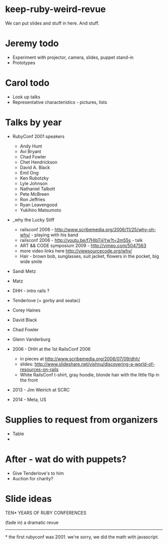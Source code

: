 keep-ruby-weird-revue
=====================

We can put slides and stuff in here. And stuff.

Jeremy todo
===========

* Experiment with projector, camera, slides, puppet stand-in
* Prototypes

Carol todo
==========

* Look up talks
* Representative characteristics - pictures, lists


Talks by year
=============

* RubyConf 2001 speakers
  * Andy Hunt
  * Avi Bryant
  * Chad Fowler
  * Chet Hendrickson
  * David A. Black
  * Emil Ong
  * Ken Rubotzky
  * Lyle Johnson
  * Nathaniel Talbott
  * Pete McBreen
  * Ron Jeffries
  * Ryan Leavengood
  * Yukihiro Matsumoto


* _why the Lucky Stiff 
  * railsconf 2006 - http://www.scribemedia.org/2006/11/25/why-oh-why/ - playing with his band
  * railsconf 2006 - http://youtu.be/f7HIbTijiYw?t=2m55s - talk
  * ART && CODE symposium 2009 - http://vimeo.com/5047563
  * more video links here http://viewsourcecode.org/why/
  * Hair - brown bob, sunglasses, suit jacket, flowers in the pocket, big wide smile
* Sandi Metz
* Matz
* DHH - intro rails ?
* Tenderlove (+ gorby and seatac)
* Corey Haines
* David Black
* Chad Fowler
* Glenn Vanderburg


* 2006 - DHH at the 1st RailsConf 2006 
  * in pieces at http://www.scribemedia.org/2006/07/09/dhh/
  * slides: http://www.slideshare.net/vishnu/discovering-a-world-of-resources-on-rails
  * White RailsConf t-shirt, gray hoodie, blonde hair with the little flip in the front

* 2013 - Jim Weirich at SCRC
* 2014 - Meta, US


Supplies to request from organizers
===================================

* Table
* 


After - wat do with puppets?
============================

* Give Tenderlove's to him
* Auction for charity?



Slide ideas
===========

TEN* YEARS OF RUBY CONFERENCES

(fade in)
a dramatic revue

---

\* the first rubyconf was 2001. we're sorry, we did the math with javascript.


